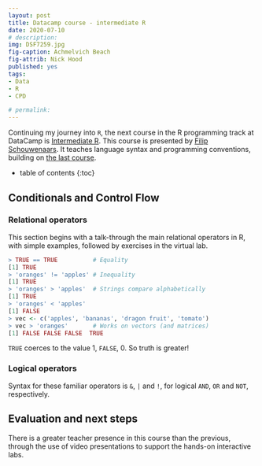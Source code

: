 ```yaml
---
layout: post
title: Datacamp course - intermediate R
date: 2020-07-10
# description: 
img: DSF7259.jpg
fig-caption: Achmelvich Beach
fig-attrib: Nick Hood
published: yes
tags:
- Data
- R
- CPD

# permalink:
---
```

Continuing my journey into `R`, the next course in the R programming track at DataCamp is [Intermediate R](https://campus.datacamp.com/courses/intermediate-r). This course is presented by [Filip Schouwenaars](https://www.datacamp.com/instructors/filipsch). It teaches language syntax and programming conventions, building on [the last course](/introduction-to-R-datacamp).

* table of contents
{:toc}

## Conditionals and Control Flow
### Relational operators
This section begins with a talk-through the main relational operators in R, with simple examples, followed by exercises in the virtual lab.

```r
> TRUE == TRUE			# Equality
[1] TRUE
> 'oranges' != 'apples'	# Inequality
[1] TRUE
> 'oranges' > 'apples'	# Strings compare alphabetically
[1] TRUE
> 'oranges' < 'apples'
[1] FALSE
> vec <- c('apples', 'bananas', 'dragon fruit', 'tomato')
> vec > 'oranges'		# Works on vectors (and matrices)
[1] FALSE FALSE FALSE  TRUE
```
`TRUE` coerces to the value 1, `FALSE`, 0. So truth is greater!

### Logical operators
Syntax for these familiar operators is `&`, `|` and `!`, for logical `AND`, `OR` and `NOT`, respectively.

## Evaluation and next steps
There is a greater teacher presence in this course than the previous, through the use of video presentations to support the hands-on interactive labs.